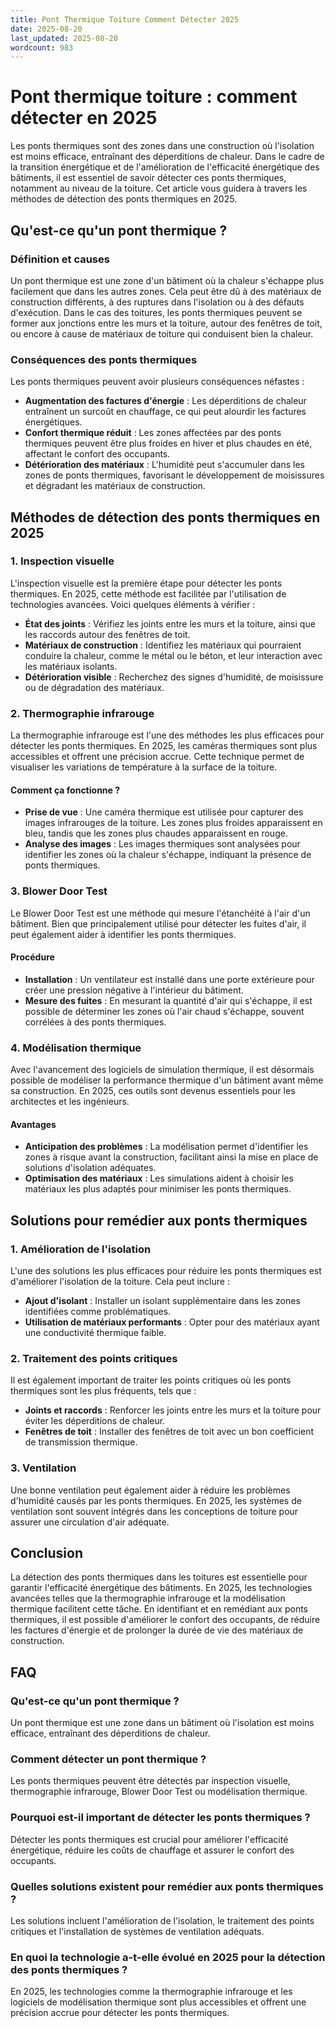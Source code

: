 ```yaml
---
title: Pont Thermique Toiture Comment Détecter 2025
date: 2025-08-20
last_updated: 2025-08-20
wordcount: 983
---
```


# Pont thermique toiture : comment détecter en 2025

Les ponts thermiques sont des zones dans une construction où l'isolation est moins efficace, entraînant des déperditions de chaleur. Dans le cadre de la transition énergétique et de l'amélioration de l'efficacité énergétique des bâtiments, il est essentiel de savoir détecter ces ponts thermiques, notamment au niveau de la toiture. Cet article vous guidera à travers les méthodes de détection des ponts thermiques en 2025.

## Qu'est-ce qu'un pont thermique ?

### Définition et causes

Un pont thermique est une zone d'un bâtiment où la chaleur s'échappe plus facilement que dans les autres zones. Cela peut être dû à des matériaux de construction différents, à des ruptures dans l'isolation ou à des défauts d'exécution. Dans le cas des toitures, les ponts thermiques peuvent se former aux jonctions entre les murs et la toiture, autour des fenêtres de toit, ou encore à cause de matériaux de toiture qui conduisent bien la chaleur.

### Conséquences des ponts thermiques

Les ponts thermiques peuvent avoir plusieurs conséquences néfastes :

- **Augmentation des factures d'énergie** : Les déperditions de chaleur entraînent un surcoût en chauffage, ce qui peut alourdir les factures énergétiques.
- **Confort thermique réduit** : Les zones affectées par des ponts thermiques peuvent être plus froides en hiver et plus chaudes en été, affectant le confort des occupants.
- **Détérioration des matériaux** : L'humidité peut s'accumuler dans les zones de ponts thermiques, favorisant le développement de moisissures et dégradant les matériaux de construction.

## Méthodes de détection des ponts thermiques en 2025

### 1. Inspection visuelle

L'inspection visuelle est la première étape pour détecter les ponts thermiques. En 2025, cette méthode est facilitée par l'utilisation de technologies avancées. Voici quelques éléments à vérifier :

- **État des joints** : Vérifiez les joints entre les murs et la toiture, ainsi que les raccords autour des fenêtres de toit.
- **Matériaux de construction** : Identifiez les matériaux qui pourraient conduire la chaleur, comme le métal ou le béton, et leur interaction avec les matériaux isolants.
- **Détérioration visible** : Recherchez des signes d'humidité, de moisissure ou de dégradation des matériaux.

### 2. Thermographie infrarouge

La thermographie infrarouge est l'une des méthodes les plus efficaces pour détecter les ponts thermiques. En 2025, les caméras thermiques sont plus accessibles et offrent une précision accrue. Cette technique permet de visualiser les variations de température à la surface de la toiture.

#### Comment ça fonctionne ?

- **Prise de vue** : Une caméra thermique est utilisée pour capturer des images infrarouges de la toiture. Les zones plus froides apparaissent en bleu, tandis que les zones plus chaudes apparaissent en rouge.
- **Analyse des images** : Les images thermiques sont analysées pour identifier les zones où la chaleur s'échappe, indiquant la présence de ponts thermiques.

### 3. Blower Door Test

Le Blower Door Test est une méthode qui mesure l'étanchéité à l'air d'un bâtiment. Bien que principalement utilisé pour détecter les fuites d'air, il peut également aider à identifier les ponts thermiques.

#### Procédure

- **Installation** : Un ventilateur est installé dans une porte extérieure pour créer une pression négative à l'intérieur du bâtiment.
- **Mesure des fuites** : En mesurant la quantité d'air qui s'échappe, il est possible de déterminer les zones où l'air chaud s'échappe, souvent corrélées à des ponts thermiques.

### 4. Modélisation thermique

Avec l'avancement des logiciels de simulation thermique, il est désormais possible de modéliser la performance thermique d'un bâtiment avant même sa construction. En 2025, ces outils sont devenus essentiels pour les architectes et les ingénieurs.

#### Avantages

- **Anticipation des problèmes** : La modélisation permet d'identifier les zones à risque avant la construction, facilitant ainsi la mise en place de solutions d'isolation adéquates.
- **Optimisation des matériaux** : Les simulations aident à choisir les matériaux les plus adaptés pour minimiser les ponts thermiques.

## Solutions pour remédier aux ponts thermiques

### 1. Amélioration de l'isolation

L'une des solutions les plus efficaces pour réduire les ponts thermiques est d'améliorer l'isolation de la toiture. Cela peut inclure :

- **Ajout d'isolant** : Installer un isolant supplémentaire dans les zones identifiées comme problématiques.
- **Utilisation de matériaux performants** : Opter pour des matériaux ayant une conductivité thermique faible.

### 2. Traitement des points critiques

Il est également important de traiter les points critiques où les ponts thermiques sont les plus fréquents, tels que :

- **Joints et raccords** : Renforcer les joints entre les murs et la toiture pour éviter les déperditions de chaleur.
- **Fenêtres de toit** : Installer des fenêtres de toit avec un bon coefficient de transmission thermique.

### 3. Ventilation

Une bonne ventilation peut également aider à réduire les problèmes d'humidité causés par les ponts thermiques. En 2025, les systèmes de ventilation sont souvent intégrés dans les conceptions de toiture pour assurer une circulation d'air adéquate.

## Conclusion

La détection des ponts thermiques dans les toitures est essentielle pour garantir l'efficacité énergétique des bâtiments. En 2025, les technologies avancées telles que la thermographie infrarouge et la modélisation thermique facilitent cette tâche. En identifiant et en remédiant aux ponts thermiques, il est possible d'améliorer le confort des occupants, de réduire les factures d'énergie et de prolonger la durée de vie des matériaux de construction.

## FAQ

### Qu'est-ce qu'un pont thermique ?

Un pont thermique est une zone dans un bâtiment où l'isolation est moins efficace, entraînant des déperditions de chaleur.

### Comment détecter un pont thermique ?

Les ponts thermiques peuvent être détectés par inspection visuelle, thermographie infrarouge, Blower Door Test ou modélisation thermique.

### Pourquoi est-il important de détecter les ponts thermiques ?

Détecter les ponts thermiques est crucial pour améliorer l'efficacité énergétique, réduire les coûts de chauffage et assurer le confort des occupants.

### Quelles solutions existent pour remédier aux ponts thermiques ?

Les solutions incluent l'amélioration de l'isolation, le traitement des points critiques et l'installation de systèmes de ventilation adéquats.

### En quoi la technologie a-t-elle évolué en 2025 pour la détection des ponts thermiques ?

En 2025, les technologies comme la thermographie infrarouge et les logiciels de modélisation thermique sont plus accessibles et offrent une précision accrue pour détecter les ponts thermiques.